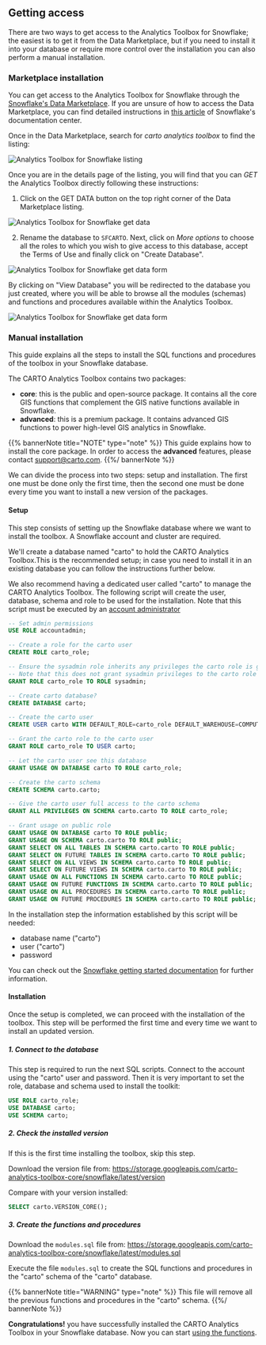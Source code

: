 ## Getting access

There are two ways to get access to the Analytics Toolbox for Snowflake; the easiest is to get it from the Data Marketplace, but if you need to install it into your database or require more control over the installation you can also perform a manual installation.

### Marketplace installation

You can get access to the Analytics Toolbox for Snowflake through the [Snowflake's Data Marketplace](https://www.snowflake.com/datasets/carto-spatial-extension/). If you are unsure of how to access the Data Marketplace, you can find detailed instructions in [this article](https://docs.snowflake.com/en/user-guide/data-marketplace-intro.html#how-do-i-access-the-snowflake-data-marketplace-to-browse-listings) of Snowflake's documentation center.

Once in the Data Marketplace, search for _carto analytics toolbox_ to find the listing:

![Analytics Toolbox for Snowflake listing](/img/sf-analytics-toolbox/sf-datamarketplace-step1.png)

Once you are in the details page of the listing, you will find that you can _GET_ the Analytics Toolbox directly following these instructions:


1. Click on the GET DATA button on the top right corner of the Data Marketplace listing.

![Analytics Toolbox for Snowflake get data](/img/sf-analytics-toolbox/sf-datamarketplace-step2-get.png)

2. Rename the database to `SFCARTO`. Next, click on _More options_ to choose all the roles to which you wish to give access to this database, accept the Terms of Use and finally click on "Create Database".

![Analytics Toolbox for Snowflake get data form](/img/sf-analytics-toolbox/sf-datamarketplace-step3-get.png)

By clicking on "View Database" you will be redirected to the database you just created, where you will be able to browse all the modules (schemas) and functions and procedures available within the Analytics Toolbox.

![Analytics Toolbox for Snowflake get data form](/img/sf-analytics-toolbox/sf-datamarketplace-step5-get.png)


### Manual installation

This guide explains all the steps to install the SQL functions and procedures of the toolbox in your Snowflake database.

The CARTO Analytics Toolbox contains two packages:
* **core**: this is the public and open-source package. It contains all the core GIS functions that complement the GIS native functions available in Snowflake.
* **advanced**: this is a premium package. It contains advanced GIS functions to power high-level GIS analytics in Snowflake.

{{% bannerNote title="NOTE" type="note" %}}
This guide explains how to install the core package. In order to access the **advanced** features, please contact support@carto.com.
{{%/ bannerNote %}}

We can divide the process into two steps: setup and installation. The first one must be done only the first time, then the second one must be done every time you want to install a new version of the packages.

#### Setup

This step consists of setting up the Snowflake database where we want to install the toolbox. A Snowflake account and cluster are required.

We'll create a database named "carto" to hold the CARTO Analytics Toolbox.This is the recommended setup; in case you need to install it in an existing database you can follow the instructions further below.

We also recommend having a dedicated user called "carto" to manage the CARTO Analytics Toolbox. The following script will create the user, database, schema and role to be used for the installation. Note that this script must be executed by an [account administrator](https://docs.snowflake.com/en/user-guide/security-access-control-considerations.html#using-the-accountadmin-role)

```sql
-- Set admin permissions
USE ROLE accountadmin;

-- Create a role for the carto user
CREATE ROLE carto_role;

-- Ensure the sysadmin role inherits any privileges the carto role is granted.
-- Note that this does not grant sysadmin privileges to the carto role
GRANT ROLE carto_role TO ROLE sysadmin;

-- Create carto database?
CREATE DATABASE carto;

-- Create the carto user
CREATE USER carto WITH DEFAULT_ROLE=carto_role DEFAULT_WAREHOUSE=COMPUTE_WH PASSWORD='<strong, unique password>';

-- Grant the carto role to the carto user
GRANT ROLE carto_role TO USER carto;

-- Let the carto user see this database
GRANT USAGE ON DATABASE carto TO ROLE carto_role;

-- Create the carto schema
CREATE SCHEMA carto.carto;

-- Give the carto user full access to the carto schema
GRANT ALL PRIVILEGES ON SCHEMA carto.carto TO ROLE carto_role;

-- Grant usage on public role
GRANT USAGE ON DATABASE carto TO ROLE public;
GRANT USAGE ON SCHEMA carto.carto TO ROLE public;
GRANT SELECT ON ALL TABLES IN SCHEMA carto.carto TO ROLE public;
GRANT SELECT ON FUTURE TABLES IN SCHEMA carto.carto TO ROLE public;
GRANT SELECT ON ALL VIEWS IN SCHEMA carto.carto TO ROLE public;
GRANT SELECT ON FUTURE VIEWS IN SCHEMA carto.carto TO ROLE public;
GRANT USAGE ON ALL FUNCTIONS IN SCHEMA carto.carto TO ROLE public;
GRANT USAGE ON FUTURE FUNCTIONS IN SCHEMA carto.carto TO ROLE public;
GRANT USAGE ON ALL PROCEDURES IN SCHEMA carto.carto TO ROLE public;
GRANT USAGE ON FUTURE PROCEDURES IN SCHEMA carto.carto TO ROLE public;
```

In the installation step the information established by this script will be needed:
* database name ("carto")
* user ("carto")
* password

You can check out the [Snowflake getting started documentation](https://docs.snowflake.com/en/user-guide-getting-started.html) for further information.

#### Installation

Once the setup is completed, we can proceed with the installation of the toolbox. This step will be performed the first time and every time we want to install an updated version.

##### 1. Connect to the database

This step is required to run the next SQL scripts. Connect to the account using the "carto" user and password. Then it is very important to set the role, database and schema used to install the toolkit:

```sql
USE ROLE carto_role;
USE DATABASE carto;
USE SCHEMA carto;
```

##### 2. Check the installed version

If this is the first time installing the toolbox, skip this step.

Download the version file from:
https://storage.googleapis.com/carto-analytics-toolbox-core/snowflake/latest/version

Compare with your version installed:

```sql
SELECT carto.VERSION_CORE();
```

##### 3. Create the functions and procedures

Download the `modules.sql` file from: https://storage.googleapis.com/carto-analytics-toolbox-core/snowflake/latest/modules.sql

Execute the file `modules.sql` to create the SQL functions and procedures in the "carto" schema of the "carto" database.

{{% bannerNote title="WARNING" type="note" %}}
This file will remove all the previous functions and procedures in the "carto" schema.
{{%/ bannerNote %}}

**Congratulations!** you have successfully installed the CARTO Analytics Toolbox in your Snowflake database. Now you can start [using the functions](/analytics-toolbox-snowflake/sql-reference/overview/).
